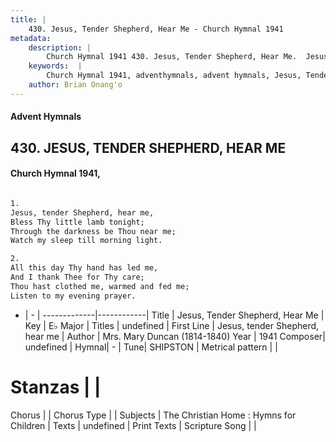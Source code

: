 ```yaml
---
title: |
    430. Jesus, Tender Shepherd, Hear Me - Church Hymnal 1941
metadata:
    description: |
        Church Hymnal 1941 430. Jesus, Tender Shepherd, Hear Me.  Jesus, tender Shepherd, hear me, Bless Thy little lamb tonight; Through the darkness be Thou near me; Watch my sleep till morning light.  
    keywords:  |
        Church Hymnal 1941, adventhymnals, advent hymnals, Jesus, Tender Shepherd, Hear Me, Jesus, tender Shepherd, hear me. 
    author: Brian Onang'o
---
```


#### Advent Hymnals
## 430. JESUS, TENDER SHEPHERD, HEAR ME
####  Church Hymnal 1941,

```txt

1.
Jesus, tender Shepherd, hear me,
Bless Thy little lamb tonight;
Through the darkness be Thou near me;
Watch my sleep till morning light.

2.
All this day Thy hand has led me,
And I thank Thee for Thy care;
Thou hast clothed me, warmed and fed me;
Listen to my evening prayer.


```

- |   -  |
-------------|------------|
Title | Jesus, Tender Shepherd, Hear Me |
Key | E♭ Major |
Titles | undefined |
First Line | Jesus, tender Shepherd, hear me |
Author | Mrs. Mary Duncan (1814-1840)
Year | 1941
Composer| undefined |
Hymnal|  - |
Tune| SHIPSTON |
Metrical pattern | |
# Stanzas |  |
Chorus |  |
Chorus Type |  |
Subjects | The Christian Home : Hymns for Children |
Texts | undefined |
Print Texts | 
Scripture Song |  |
    
